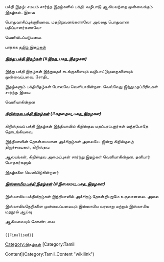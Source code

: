 பக்தி இதழ்: சமயம் சார்ந்த இதழ்களில் பக்தி, வழிபாடு ஆகியவற்றை முன்வைக்கும் இதழ்கள். இவை
பொதுவாசிப்புக்குரியவை. மதநிறுவனங்களாலோ அல்லது பொதுவான பதிப்பாளர்களாலோ
வெளியிடப்படுபவை.

பார்க்க [தமிழ் இதழ்கள்](தமிழ்_இதழ்கள் "wikilink")

##### [இந்து பக்தி இதழ்கள்](இந்து_இதழ்கள் "wikilink") {#இநத_பகத_இதழகள}

இந்து பக்தி இதழ்கள் இந்துமதச் சடங்குகளையும் வழிபாட்டுமுறைகளையும் முன்வைப்பவை. சோதிட
இதழ்களும் பக்தியிதழ்கள் போலவே வெளியாகின்றன. வெவ்வேறு இந்துமதப்பிரிவுகள் சார்ந்து இவை
வெளியாகின்றன

##### [கிறிஸ்தவ பக்தி இதழ்கள்](கிறிஸ்தவ_பக்தி_இதழ்கள் "wikilink") {#கறஸதவ_பகத_இதழகள}

கிறிஸ்தவப் பக்தி இதழ்கள் இந்தியாவில் கிறிஸ்தவ மதப்பரப்புநர்கள் வந்தபோதே தொடங்கியவை.
இந்தியாவின் தொன்மையான அச்சிதழ்கள் அவையே. இன்று கிறிஸ்தவத் திருச்சபைகள், கிறிஸ்தவ
ஆலயங்கள், கிறிஸ்தவ அமைப்புகள் சார்ந்து இதழ்கள் வெளியாகின்றன. தனியார் போதகர்களும்
இதழ்களை வெளியிடுகின்றனர்

##### [இஸ்லாமிய பக்தி இதழ்கள்](இஸ்லாமிய_பக்தி_இதழ்கள் "wikilink") {#இஸலமய_பகத_இதழகள}

இஸ்லாமிய பக்தியிதழ்கள் இந்தியாவில் அச்சிதழ் தோன்றியதுமே உருவானவை. அவை
இஸ்லாமியநெறிகளை முன்வைப்பவையும் இஸ்லாமிய வரலாறு மற்றும் இஸ்லாமிய மதநூல் ஆய்வு
ஆகியவையும் கொண்டவை

```{=mediawiki}
{{Finalised}}
```
[Category:இதழ்கள்](Category:இதழ்கள் "wikilink") [Category:Tamil
Content](Category:Tamil_Content "wikilink")
